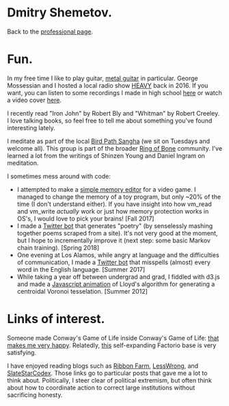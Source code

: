 # Dmitry Shemetov.

Back to the [professional page](https://dshemetov.github.io/).

# Fun.

In my free time I like to play guitar, [metal guitar](https://www.youtube.com/watch?v=bUVcnsiRQ4M) in particular. George Mossessian and I hosted a local radio show [HEAVY](http://kdrt.org/program/heavy) back in 2016. If you want, you can listen to some recordings I made in high school [here](https://soundcloud.com/braveyoungtimes) or watch a video cover [here](https://www.youtube.com/watch?v=jtcjUgCWa8U).

I recently read "Iron John" by Robert Bly and "Whitman" by Robert Creeley. I love talking books, so feel free to tell me about something you've found interesting lately.

I meditate as part of the local [Bird Path Sangha](https://birdpathsangha.wordpress.com/) (we sit on Tuesdays and welcome all). This group is part of the broader [Ring of Bone](http://www.ringofbonezendo.org/) community. I've learned a lot from the writings of Shinzen Young and Daniel Ingram on meditation.

I sometimes mess around with code:
- I attempted to make a [simple memory editor](https://github.com/dshemetov/simple_memory_editor) for a video game. I managed to change the memory of a toy program, but only ~20% of the time (I don't understand either). If you have insight into how vm\_read and vm\_write _actually_ work or just how memory protection works in OS's, I would love to pick your brains! [Fall 2017]
- I made a [Twitter bot](https://www.twitter.com/fromthehexagons) that generates "poetry" (by senselessly mashing together poems scraped from a site). It's not very good at the moment, but I hope to incrementally improve it (next step: some basic Markov chain training). [Spring 2018]
- One evening at Los Alamos, while angry at language and the difficulties of communication, I made a [Twitter bot](https://www.twitter.com/break_words1) that misspells (almost) every word in the English language. [Summer 2017]
- While taking a year off between undergrad and grad, I fiddled with d3.js and made a [Javascript animation](https://dshemetov.github.io/voronoi-centroidal) of Lloyd's algorithm for generating a centroidal Voronoi tesselation. [Summer 2012]

# Links of interest.

Someone made Conway's Game of Life inside Conway's Game of Life: [that makes me very happy](https://www.youtube.com/watch?v=QtJ77qsLrpw). Relatedly, [this](https://www.youtube.com/watch?v=xF--1XdcOeM) self-expanding Factorio base is very satisfying.

I have enjoyed reading blogs such as [Ribbon Farm](https://www.ribbonfarm.com/2017/08/17/the-premium-mediocre-life-of-maya-millennial/), [LessWrong](https://www.lesswrong.com/posts/QJRo5HZp9ZdzoK7x3/beware-social-coping-strategies), and [SlateStarCodex](http://slatestarcodex.com/2017/03/24/guided-by-the-beauty-of-our-weapons/). Those links go to particular posts that gave me a lot to think about. Politically, I steer clear of political extremism, but often think about how to coordinate action to correct large institutions without sacrificing honesty.
